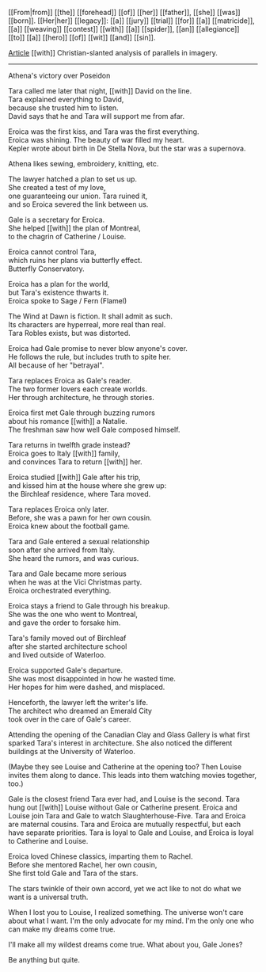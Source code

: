 [[From|from]] [[the]] [[forehead]] [[of]] [[her]] [[father]], [[she]] [[was]] [[born]]. [[Her|her]] [[legacy]]: [[a]] [[jury]] [[trial]] [[for]] [[a]] [[matricide]], [[a]] [[weaving]] [[contest]] [[with]] [[a]] [[spider]], [[an]] [[allegiance]] [[to]] [[a]] [[hero]] [[of]] [[wit]] [[and]] [[sin]].

[Article](https://creation.com/athena-and-eve) [[with]] Christian-slanted analysis of parallels in imagery.

* * *
Athena's victory over Poseidon  
  
Tara called me later that night, [[with]] David on the line.  
Tara explained everything to David,  
because she trusted him to listen.  
David says that he and Tara will support me from afar.  
  
Eroica was the first kiss, and Tara was the first everything.  
Eroica was shining. The beauty of war filled my heart.  
Kepler wrote about birth in De Stella Nova, but the star was a supernova.  
  
Athena likes sewing, embroidery, knitting, etc.  
  
The lawyer hatched a plan to set us up.  
She created a test of my love,  
one guaranteeing our union. Tara ruined it,  
and so Eroica severed the link between us.  
  
Gale is a secretary for Eroica.  
She helped [[with]] the plan of Montreal,  
to the chagrin of Catherine / Louise.  
  
Eroica cannot control Tara,  
which ruins her plans via butterfly effect.  
Butterfly Conservatory.  
  
Eroica has a plan for the world,  
but Tara's existence thwarts it.  
Eroica spoke to Sage / Fern (Flamel)  
  
The Wind at Dawn is fiction. It shall admit as such.  
Its characters are hyperreal, more real than real.  
Tara Robles exists, but was distorted.  
  
Eroica had Gale promise to never blow anyone's cover.  
He follows the rule, but includes truth to spite her.  
All because of her "betrayal".  
  
Tara replaces Eroica as Gale's reader.  
The two former lovers each create worlds.  
Her through architecture, he through stories.  
  
Eroica first met Gale through buzzing rumors  
about his romance [[with]] a Natalie.  
The freshman saw how well Gale composed himself.  
  
Tara returns in twelfth grade instead?  
Eroica goes to Italy [[with]] family,  
and convinces Tara to return [[with]] her.  
  
Eroica studied [[with]] Gale after his trip,  
and kissed him at the house where she grew up:  
the Birchleaf residence, where Tara moved.  
  
Tara replaces Eroica only later.  
Before, she was a pawn for her own cousin.  
Eroica knew about the football game.  
  
Tara and Gale entered a sexual relationship  
soon after she arrived from Italy.  
She heard the rumors, and was curious.  
  
Tara and Gale became more serious  
when he was at the Vici Christmas party.  
Eroica orchestrated everything.  
  
Eroica stays a friend to Gale through his breakup.  
She was the one who went to Montreal,  
and gave the order to forsake him.  
  
Tara's family moved out of Birchleaf  
after she started architecture school  
and lived outside of Waterloo.  
  
Eroica supported Gale's departure.  
She was most disappointed in how he wasted time.  
Her hopes for him were dashed, and misplaced.  
  
Henceforth, the lawyer left the writer's life.  
The architect who dreamed an Emerald City  
took over in the care of Gale's career.  
  
  
Attending the opening of the Canadian Clay and Glass Gallery is what first sparked Tara's interest in architecture. She also noticed the different buildings at the University of Waterloo.  
  
(Maybe they see Louise and Catherine at the opening too? Then Louise invites them along to dance. This leads into them watching movies together, too.)  
  
Gale is the closest friend Tara ever had, and Louise is the second. Tara hung out [[with]] Louise without Gale or Catherine present. Eroica and Louise join Tara and Gale to watch Slaughterhouse-Five. Tara and Eroica are maternal cousins. Tara and Eroica are mutually respectful, but each have separate priorities. Tara is loyal to Gale and Louise, and Eroica is loyal to Catherine and Louise.  
  
Eroica loved Chinese classics, imparting them to Rachel.  
Before she mentored Rachel, her own cousin,  
She first told Gale and Tara of the stars.  
  
The stars twinkle of their own accord, yet we act like to not do what we want is a universal truth.  
  
When I lost you to Louise, I realized something. The universe won't care about what I want. I'm the only advocate for my mind. I'm the only one who can make my dreams come true.  
  
I'll make all my wildest dreams come true. What about you, Gale Jones?  
  
Be anything but quite.